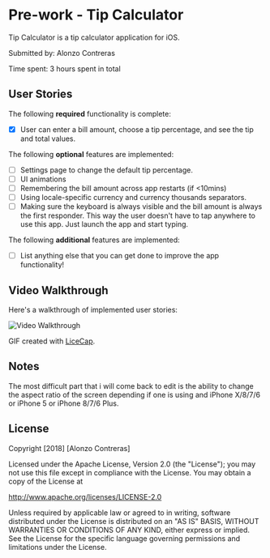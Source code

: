 # Pre-work - Tip Calculator

Tip Calculator is a tip calculator application for iOS.

Submitted by: Alonzo Contreras

Time spent: 3 hours spent in total

## User Stories

The following **required** functionality is complete:

* [x] User can enter a bill amount, choose a tip percentage, and see the tip and total values.

The following **optional** features are implemented:
* [ ] Settings page to change the default tip percentage.
* [ ] UI animations
* [ ] Remembering the bill amount across app restarts (if <10mins)
* [ ] Using locale-specific currency and currency thousands separators.
* [ ] Making sure the keyboard is always visible and the bill amount is always the first responder. This way the user doesn't have to tap anywhere to use this app. Just launch the app and start typing.

The following **additional** features are implemented:

- [ ] List anything else that you can get done to improve the app functionality!

## Video Walkthrough 

Here's a walkthrough of implemented user stories:

<img src='https://imgur.com/fTgTi2C' title='Tip Calc Demo' width='' alt='Video Walkthrough' />

GIF created with [LiceCap](http://www.cockos.com/licecap/).

## Notes

The most difficult part that i will come back to edit is the ability to change the aspect ratio of the screen depending if one is using and iPhone X/8/7/6 or iPhone 5 or iPhone 8/7/6 Plus.

## License

Copyright [2018] [Alonzo Contreras]

Licensed under the Apache License, Version 2.0 (the "License");
you may not use this file except in compliance with the License.
You may obtain a copy of the License at

http://www.apache.org/licenses/LICENSE-2.0

Unless required by applicable law or agreed to in writing, software
distributed under the License is distributed on an "AS IS" BASIS,
WITHOUT WARRANTIES OR CONDITIONS OF ANY KIND, either express or implied.
See the License for the specific language governing permissions and
limitations under the License.
